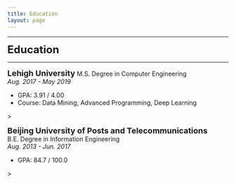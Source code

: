 ```yaml
---
title: Education
layout: page
---
```


<hr>
<font size="5"><strong>Education</strong></font> 
<hr>

<font size="4"><strong>Lehigh University</strong></font>
M.S. Degree in Computer Engineering		
*<font>                   Aug. 2017 - May 2019</font>*  
<ul>
 <li> <font>GPA: 3.91 / 4.00 </font></li> 
 <li> <font>Course: Data Mining, Advanced Programming, Deep Learning </font></li>
</ul>>

<font size="4"><strong>Beijing University of Posts and Telecommunications</strong></font>		
B.E. Degree in Information Engineering 	
*<font>                   Aug. 2013 - Jun. 2017</font>*  
<ul>
 <li><font> GPA: 84.7 / 100.0 </font></li>
</ul>>
